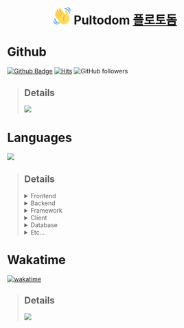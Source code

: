 <h1 align="center">
  <img src="https://raw.githubusercontent.com/turtle85917/turtle85917/50c9d11c08a7e5a563f447816fcec876f8551bfb/imgs/wave.svg" width="40px">
  Pultodom <a href="https://pulotodom.vercel.app/">플로토돔</a>
</h1>

# Github
[![Github Badge](https://img.shields.io/badge/-turtle85917-grey?style=flat-square&logo=github&logoColor=white&link=https://github.com/turtle85917/)](https://www.github.com/turtle85917/)
[![Hits](https://hits.seeyoufarm.com/api/count/incr/badge.svg?url=https%3A%2F%2Fgithub.com%2Fturtle85917%2F&count_bg=%2379C83D&title_bg=%23555555&icon=&icon_color=%23E7E7E7&title=visitors&edge_flat=true)](https://hits.seeyoufarm.com)
![GitHub followers](https://img.shields.io/github/followers/turtle85917?style=flat-square)
> <h2>Details</h2>
> <img height="180em" src="https://github-readme-stats.vercel.app/api?username=turtle85917&include_all_commits=true&count_private=true&show_icons=true&theme=dark&custom_title=Github%20Stats">

# Languages
<img height="180em" src="https://github-readme-stats.vercel.app/api/top-langs/?username=turtle85917&layout=compact&theme=dark&langs_count=15">

> <h2>Details</h2>
> <details>
  > <summary>Frontend</summary>
  > <img src="https://img.shields.io/badge/html5-%23E34F26.svg?style=for-the-badge&logo=html5&logoColor=white"> <img src="https://img.shields.io/badge/css3-%231572B6.svg?style=for-the-badge&logo=css3&logoColor=white"> <img src="https://img.shields.io/badge/SCSS-%23CF649A.svg?style=for-the-badge&logo=sass&logoColor=white"> <img src="https://img.shields.io/badge/TailwindCSS-%2338BDF8?style=for-the-badge&logo=tailwindcss&logoColor=white"> <img src="https://img.shields.io/badge/javascript-%23DEC81C.svg?style=for-the-badge&logo=javascript&logoColor=white"> <img src="https://img.shields.io/badge/typescript-%23007ACC.svg?style=for-the-badge&logo=typescript&logoColor=white"> <img src="https://img.shields.io/badge/react-%2320232a.svg?style=for-the-badge&logo=react&logoColor=%2361DAFB"> <img src="https://img.shields.io/badge/Next-black?style=for-the-badge&logo=next.js&logoColor=white"> <img src="https://img.shields.io/badge/Vite-%23A247CA?style=for-the-badge&logo=vite&logoColor=white">
> </details>
> <details>
  > <summary>Backend</summary>
  > <img src="https://img.shields.io/badge/javascript-%23DEC81C.svg?style=for-the-badge&logo=javascript&logoColor=white"> <img src="https://img.shields.io/badge/NODE.JS-%23026E00.svg?style=for-the-badge&logo=node.js&logoColor=white"> <img src="https://img.shields.io/badge/typescript-%23007ACC.svg?style=for-the-badge&logo=typescript&logoColor=white"> <img src="https://img.shields.io/badge/Express-black?style=for-the-badge&logo=express&logoColor=white">
> </details>
> <details>
  > <summary>Framework</summary>
  > <img src="https://img.shields.io/badge/react-%2320232a.svg?style=for-the-badge&logo=react&logoColor=%2361DAFB"> <img src="https://img.shields.io/badge/Next-black?style=for-the-badge&logo=next.js&logoColor=white"> <img src="https://img.shields.io/badge/Vite-%23A247CA?style=for-the-badge&logo=vite&logoColor=white"> <img src="https://img.shields.io/badge/Express-black?style=for-the-badge&logo=express&logoColor=white">
> </details>
> <details>
  > <summary>Client</summary>
  > <img src="https://img.shields.io/badge/Godot-%23478CBF?style=for-the-badge&logo=godotengine&logoColor=white">
> </details>
> <details>
  > <summary>Database</summary>
  > <img src="https://img.shields.io/badge/MongoDB-%234ea94b.svg?style=for-the-badge&logo=mongodb&logoColor=white"> <img src="https://img.shields.io/badge/SQLite-%238B8B8B.svg?style=for-the-badge&logo=sqlite&logoColor=white"> <img src="https://img.shields.io/badge/FIREBASE-%23FFCB2B?style=for-the-badge&logo=firebase&logoColor=white">
> </details>
> <details>
  > <summary>Etc...</summary>
  > <img src="https://img.shields.io/badge/Aseprite-%237D929E.svg?style=for-the-badge&logo=Aseprite&logoColor=white">
> </details>

# Wakatime
[![wakatime](https://wakatime.com/badge/user/c29abea7-bc2e-4b0f-950d-4a2d3e363f5b.svg)](https://wakatime.com/@c29abea7-bc2e-4b0f-950d-4a2d3e363f5b)
> <h2>Details</h2>
> <img src="https://github-readme-stats.vercel.app/api/wakatime?username=pulto&theme=dark&langs_count=15">
